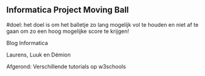## Informatica Project Moving Ball

#doel:
het doel is om het balletje zo lang mogelijk vol te houden en niet af te gaan om zo een hoog mogelijke score te krijgen!

Blog Informatica 

Laurens, Luuk en Démion 

Afgerond: Verschillende tutorials op w3schools 
